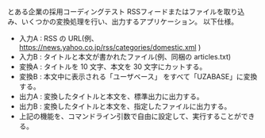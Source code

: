 とある企業の採用コーディングテスト
RSSフィードまたはファイルを取り込み、いくつかの変換処理を行い、出力するアプリケーション。
以下仕様。

- 入力A : RSS の URL(例、 https://news.yahoo.co.jp/rss/categories/domestic.xml ) 
- 入力B : タイトルと本文が書かれたファイル(例、同梱の articles.txt) 
- 変換A : タイトルを 10 文字、本文を 30 文字にカットする。 
- 変換B : 本文中に表示される「ユーザベース」 をすべて「UZABASE」に変換する。 
- 出力A : 変換したタイトルと本文を、標準出力に出力する。 
- 出力B : 変換したタイトルと本文を、指定したファイルに出力する。 
- 上記の機能を、コマンドライン引数で自由に設定して、実行することができる。   
